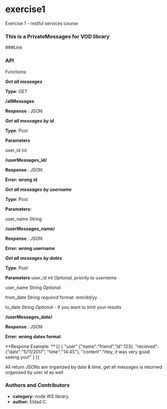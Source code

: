 # exercise1
Exercise 1 - restful services course

### This is a PrivateMessages for VOD library ###

###Link

### API

Functions:

***Get all messages***

**Type**: GET

**/allMessages**

**Response** : JSON

***Get all messages by id***

**Type**: Post

**Parameters**

user_id int

**/userMessages_id/**

**Response** : JSON

**Error: wrong id**

***Get all messages by username***

**Type**: Post

**Parameters:**

user_name String

**/userMessages_name/**

**Response** : JSON

**Error: wrong username**

***Get all messages by dates***

**Type**: Post

**Parameters**
user_id int *Optional, priority to username*

user_name String *Optional*

from_date String *required* format: mm/dd/yy

to_date String *Optional* - if you want to limit your results

**/userMessages_date/**

**Response** : JSON

**Error: wrong dates format**

**Respone Example: **
[{
	{
		"user":{"name":"friend","id":123},
		"recieved":{"date":"5/11/2017", "time":"14:45"},
		"content":"Hey, it was very good seeing you!"
	}
}]

All return JSONs are organized by date & time, get all messages is returned organized by user id as well

### Authors and Contributors
* **category:** node WS library.
* **author:** Eldad C.  